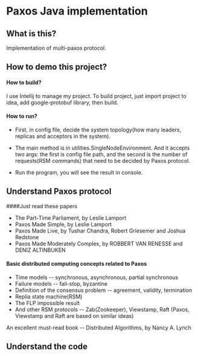 # Paxos Java implementation

## What is this?

Implementation of multi-paxos protocol. 

## How to demo this project?

#### How to build?

I use Intellij to manage my project. To build project, just
import project to idea, add google-protobuf library, then build.

#### How to run?

* First, in config file, decide the system topology(how many leaders, replicas and acceptors in the system).

* The main method is in utilities.SingleNodeEnvironment. And it accepts two args: the first is config file path, and the second is the number of requests(RSM commands) that need to be decided by Paxos protocol.

* Run the program, you will see the result in console.

## Understand Paxos protocol

####Just read these papers

* The Part-Time Parliament, by Leslie Lamport
* Paxos Made Simple, by Leslie Lamport
* Paxos Made Live, by Tushar Chandra, Robert Griesemer and Joshua Redstone
* Paxos Made Moderately Complex, by ROBBERT VAN RENESSE and DENIZ ALTINBUKEN

#### Basic distributed computing concepts related to Paxos

* Time models -- synchronous, asynchronous, partial synchronous
* Failure models -- fail-stop, byzantine
* Definition of the consensus problem -- agreement, validity, termination
* Replia state machine(RSM)
* The FLP impossible result
* And other RSM protocols -- Zab(Zookeeper), Viewstamp, Raft (Paxos, Viewstamp and Raft are based on similar ideas)

An excellent must-read book -- Distributed Algorithms, by Nancy A. Lynch

## Understand the code

